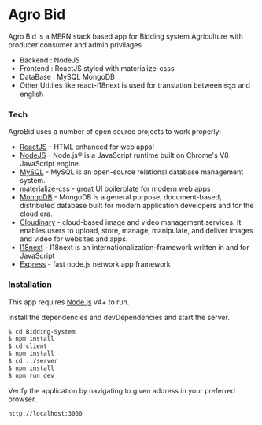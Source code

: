 # Agro Bid





Agro Bid is a MERN stack based app for Bidding system Agriculture with producer consumer and admin privilages

  - Backend : NodeJS
  - Frontend : ReactJS styled with materialize-csss
  - DataBase : MySQL MongoDB
  - Other Utitiles like react-i18next is used for translation between ಕನ್ನಡ and english


### Tech

AgroBid uses a number of open source projects to work properly:

* [ReactJS](https://reactjs.org/) - HTML enhanced for web apps!
* [NodeJS](https://nodejs.org/en/) - Node.js® is a JavaScript runtime built on Chrome's V8 JavaScript engine.
* [MySQL](https://www.mysql.com/) - MySQL is an open-source relational database management system.
* [materialize-css](http://materializecss.com/) - great UI boilerplate for modern web apps
* [MongoDB](https://www.mongodb.com/) - MongoDB is a general purpose, document-based, distributed database built for modern application developers and for the cloud era.
* [Cloudinary](https://cloudinary.com/) - cloud-based image and video management services. It enables users to upload, store, manage, manipulate, and deliver images and video for websites and apps.
* [I18next](https://www.i18next.com/) - I18next is an internationalization-framework written in and for JavaScript
* [Express](https://expressjs.com/) - fast node.js network app framework 



### Installation

This app requires [Node.js](https://nodejs.org/) v4+ to run.

Install the dependencies and devDependencies and start the server.

```sh
$ cd Bidding-System
$ npm install 
$ cd client 
$ npm install 
$ cd ../server
$ npm install
$ npm run dev
```

Verify the application by navigating to given address in your preferred browser.

```sh
http://localhost:3000
```
